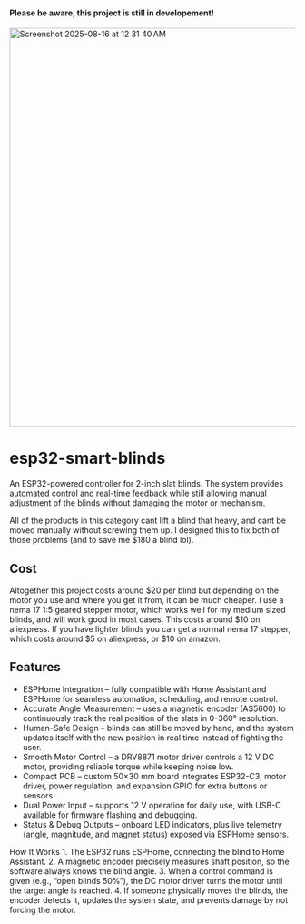 #### Please be aware, this project is still in developement!

<img width="854" height="701" alt="Screenshot 2025-08-16 at 12 31 40 AM" src="https://github.com/user-attachments/assets/5d671300-07d9-4135-8769-cd3b3bce0e89" />

# esp32-smart-blinds
An ESP32-powered controller for 2-inch slat blinds. The system provides automated control and real-time feedback while still allowing manual adjustment of the blinds without damaging the motor or mechanism.

All of the products in this category cant lift a blind that heavy, and cant be moved manually without screwing them up. I designed this to fix both of those problems (and to save me $180 a blind lol).

## Cost
Altogether this project costs around $20 per blind but depending on the motor you use and where you get it from, it can be much cheaper. I use a nema 17 1:5 geared stepper motor, which works well for my medium sized blinds, and will work good in most cases. This costs around $10 on aliexpress. If you have lighter blinds you can get a normal nema 17 stepper, which costs around $5 on aliexpress, or $10 on amazon.


## Features
- ESPHome Integration – fully compatible with Home Assistant and ESPHome for seamless automation, scheduling, and remote control.
- Accurate Angle Measurement – uses a magnetic encoder (AS5600) to continuously track the real position of the slats in 0–360° resolution.
- Human-Safe Design – blinds can still be moved by hand, and the system updates itself with the new position in real time instead of fighting the user.
- Smooth Motor Control – a DRV8871 motor driver controls a 12 V DC motor, providing reliable torque while keeping noise low.
- Compact PCB – custom 50×30 mm board integrates ESP32-C3, motor driver, power regulation, and expansion GPIO for extra buttons or sensors.
- Dual Power Input – supports 12 V operation for daily use, with USB-C available for firmware flashing and debugging.
- Status & Debug Outputs – onboard LED indicators, plus live telemetry (angle, magnitude, and magnet status) exposed via ESPHome sensors.

How It Works
	1.	The ESP32 runs ESPHome, connecting the blind to Home Assistant.
	2.	A magnetic encoder precisely measures shaft position, so the software always knows the blind angle.
	3.	When a control command is given (e.g., “open blinds 50%”), the DC motor driver turns the motor until the target angle is reached.
	4.	If someone physically moves the blinds, the encoder detects it, updates the system state, and prevents damage by not forcing the motor.

